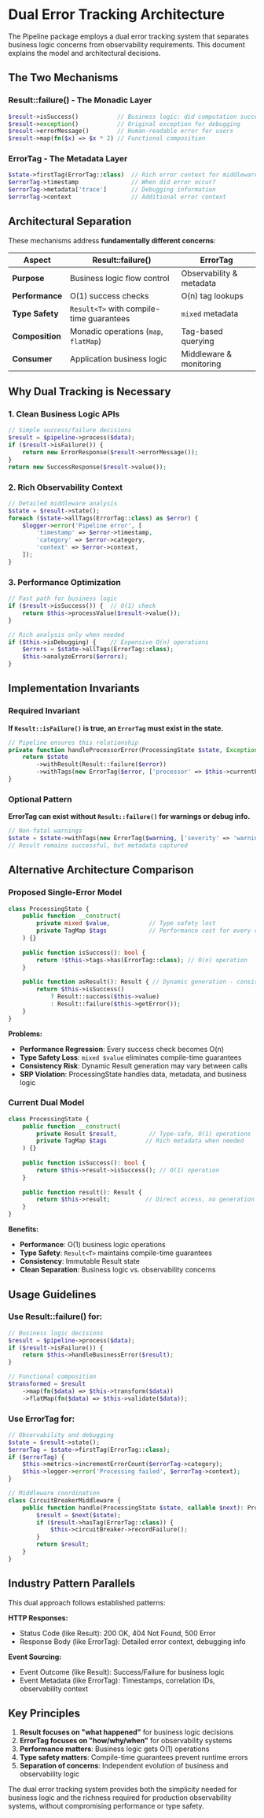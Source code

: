 # Dual Error Tracking Architecture

The Pipeline package employs a dual error tracking system that separates business logic concerns from observability requirements. This document explains the model and architectural decisions.

## The Two Mechanisms

### Result::failure() - The Monadic Layer
```php
$result->isSuccess()           // Business logic: did computation succeed?
$result->exception()           // Original exception for debugging  
$result->errorMessage()        // Human-readable error for users
$result->map(fn($x) => $x * 2) // Functional composition
```

### ErrorTag - The Metadata Layer
```php
$state->firstTag(ErrorTag::class)  // Rich error context for middleware
$errorTag->timestamp               // When did error occur?
$errorTag->metadata['trace']       // Debugging information
$errorTag->context                 // Additional error context
```

## Architectural Separation

These mechanisms address **fundamentally different concerns**:

| Aspect | Result::failure() | ErrorTag |
|--------|------------------|----------|
| **Purpose** | Business logic flow control | Observability & metadata |
| **Performance** | O(1) success checks | O(n) tag lookups |
| **Type Safety** | `Result<T>` with compile-time guarantees | `mixed` metadata |
| **Composition** | Monadic operations (`map`, `flatMap`) | Tag-based querying |
| **Consumer** | Application business logic | Middleware & monitoring |

## Why Dual Tracking is Necessary

### 1. Clean Business Logic APIs
```php
// Simple success/failure decisions
$result = $pipeline->process($data);
if ($result->isFailure()) {
    return new ErrorResponse($result->errorMessage());
}
return new SuccessResponse($result->value());
```

### 2. Rich Observability Context
```php
// Detailed middleware analysis
$state = $result->state();
foreach ($state->allTags(ErrorTag::class) as $error) {
    $logger->error('Pipeline error', [
        'timestamp' => $error->timestamp,
        'category' => $error->category,
        'context' => $error->context,
    ]);
}
```

### 3. Performance Optimization
```php
// Fast path for business logic
if ($result->isSuccess()) {  // O(1) check
    return $this->processValue($result->value());
}

// Rich analysis only when needed
if ($this->isDebugging) {    // Expensive O(n) operations
    $errors = $state->allTags(ErrorTag::class);
    $this->analyzeErrors($errors);
}
```

## Implementation Invariants

### Required Invariant
**If `Result::isFailure()` is true, an `ErrorTag` must exist in the state.**

```php
// Pipeline ensures this relationship
private function handleProcessorError(ProcessingState $state, Exception $error): ProcessingState {
    return $state
        ->withResult(Result::failure($error))
        ->withTags(new ErrorTag($error, ['processor' => $this->currentProcessor]));
}
```

### Optional Pattern
**ErrorTag can exist without `Result::failure()` for warnings or debug info.**

```php
// Non-fatal warnings
$state = $state->withTags(new ErrorTag($warning, ['severity' => 'warning']));
// Result remains successful, but metadata captured
```

## Alternative Architecture Comparison

### Proposed Single-Error Model
```php
class ProcessingState {
    public function __construct(
        private mixed $value,           // Type safety lost
        private TagMap $tags            // Performance cost for every check
    ) {}
    
    public function isSuccess(): bool {
        return !$this->tags->has(ErrorTag::class); // O(n) operation
    }
    
    public function asResult(): Result { // Dynamic generation - consistency risk
        return $this->isSuccess() 
            ? Result::success($this->value)
            : Result::failure($this->getError());
    }
}
```

**Problems:**
- **Performance Regression**: Every success check becomes O(n)
- **Type Safety Loss**: `mixed $value` eliminates compile-time guarantees  
- **Consistency Risk**: Dynamic Result generation may vary between calls
- **SRP Violation**: ProcessingState handles data, metadata, and business logic

### Current Dual Model
```php
class ProcessingState {
    public function __construct(
        private Result $result,         // Type-safe, O(1) operations
        private TagMap $tags           // Rich metadata when needed
    ) {}
    
    public function isSuccess(): bool {
        return $this->result->isSuccess(); // O(1) operation
    }
    
    public function result(): Result {
        return $this->result;          // Direct access, no generation
    }
}
```

**Benefits:**
- **Performance**: O(1) business logic operations
- **Type Safety**: `Result<T>` maintains compile-time guarantees
- **Consistency**: Immutable Result state
- **Clean Separation**: Business logic vs. observability concerns

## Usage Guidelines

### Use Result::failure() for:
```php
// Business logic decisions
$result = $pipeline->process($data);
if ($result->isFailure()) {
    return $this->handleBusinessError($result);
}

// Functional composition
$transformed = $result
    ->map(fn($data) => $this->transform($data))
    ->flatMap(fn($data) => $this->validate($data));
```

### Use ErrorTag for:
```php
// Observability and debugging
$state = $result->state();
$errorTag = $state->firstTag(ErrorTag::class);
if ($errorTag) {
    $this->metrics->incrementErrorCount($errorTag->category);
    $this->logger->error('Processing failed', $errorTag->context);
}

// Middleware coordination
class CircuitBreakerMiddleware {
    public function handle(ProcessingState $state, callable $next): ProcessingState {
        $result = $next($state);
        if ($result->hasTag(ErrorTag::class)) {
            $this->circuitBreaker->recordFailure();
        }
        return $result;
    }
}
```

## Industry Pattern Parallels

This dual approach follows established patterns:

**HTTP Responses:**
- Status Code (like Result): 200 OK, 404 Not Found, 500 Error
- Response Body (like ErrorTag): Detailed error context, debugging info

**Event Sourcing:**
- Event Outcome (like Result): Success/Failure for business logic
- Event Metadata (like ErrorTag): Timestamps, correlation IDs, observability context

## Key Principles

1. **Result focuses on "what happened"** for business logic decisions
2. **ErrorTag focuses on "how/why/when"** for observability systems
3. **Performance matters**: Business logic gets O(1) operations
4. **Type safety matters**: Compile-time guarantees prevent runtime errors
5. **Separation of concerns**: Independent evolution of business and observability logic

The dual error tracking system provides both the simplicity needed for business logic and the richness required for production observability systems, without compromising performance or type safety.
